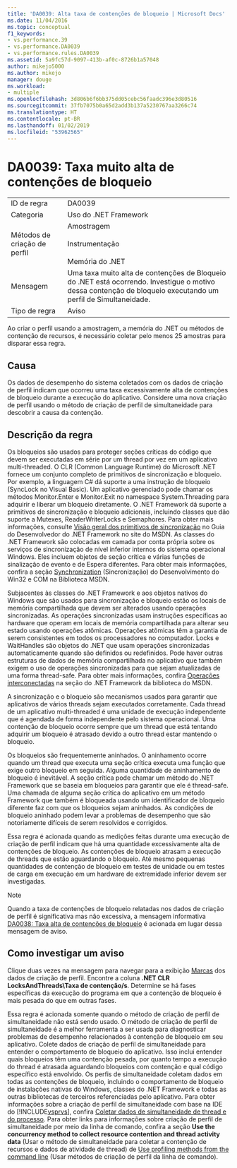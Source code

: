 ```yaml
---
title: 'DA0039: Alta taxa de contenções de bloqueio | Microsoft Docs'
ms.date: 11/04/2016
ms.topic: conceptual
f1_keywords:
- vs.performance.39
- vs.performance.DA0039
- vs.performance.rules.DA0039
ms.assetid: 5a9fc57d-9097-413b-af0c-8726b1a57048
author: mikejo5000
ms.author: mikejo
manager: douge
ms.workload:
- multiple
ms.openlocfilehash: 3d806b6f6bb375dd05cebc56faadc396e3d80516
ms.sourcegitcommit: 37fb7075b0a65d2add3b137a5230767aa3266c74
ms.translationtype: HT
ms.contentlocale: pt-BR
ms.lasthandoff: 01/02/2019
ms.locfileid: "53962565"
---
```

# <a name="da0039-very-high-rate-of-lock-contentions"></a>DA0039: Taxa muito alta de contenções de bloqueio

|||  
|-|-|  
|ID de regra|DA0039|  
|Categoria|Uso do .NET Framework|  
|Métodos de criação de perfil|Amostragem<br /><br /> Instrumentação<br /><br /> Memória do .NET|  
|Mensagem|Uma taxa muito alta de contenções de Bloqueio do .NET está ocorrendo. Investigue o motivo dessa contenção de bloqueio executando um perfil de Simultaneidade.|  
|Tipo de regra|Aviso|  

 Ao criar o perfil usando a amostragem, a memória do .NET ou métodos de contenção de recursos, é necessário coletar pelo menos 25 amostras para disparar essa regra.  

## <a name="cause"></a>Causa  
 Os dados de desempenho do sistema coletados com os dados de criação de perfil indicam que ocorreu uma taxa excessivamente alta de contenções de bloqueio durante a execução do aplicativo. Considere uma nova criação de perfil usando o método de criação de perfil de simultaneidade para descobrir a causa da contenção.  

## <a name="rule-description"></a>Descrição da regra  
 Os bloqueios são usados para proteger seções críticas do código que devem ser executadas em série por um thread por vez em um aplicativo multi-threaded. O CLR (Common Language Runtime) do Microsoft .NET fornece um conjunto completo de primitivos de sincronização e bloqueio. Por exemplo, a linguagem C# dá suporte a uma instrução de bloqueio (SyncLock no Visual Basic). Um aplicativo gerenciado pode chamar os métodos Monitor.Enter e Monitor.Exit no namespace System.Threading para adquirir e liberar um bloqueio diretamente. O .NET Framework dá suporte a primitivos de sincronização e bloqueio adicionais, incluindo classes que dão suporte a Mutexes, ReaderWriterLocks e Semaphores. Para obter mais informações, consulte [Visão geral dos primitivos de sincronização](http://go.microsoft.com/fwlink/?LinkId=177867) no Guia do Desenvolvedor do .NET Framework no site do MSDN. As classes do .NET Framework são colocadas em camada por conta própria sobre os serviços de sincronização de nível inferior internos do sistema operacional Windows. Eles incluem objetos de seção crítica e várias funções de sinalização de evento e de Espera diferentes. Para obter mais informações, confira a seção [Synchronization](http://go.microsoft.com/fwlink/?LinkId=177869) (Sincronização) do Desenvolvimento do Win32 e COM na Biblioteca MSDN.  

 Subjacentes às classes do .NET Framework e aos objetos nativos do Windows que são usados para sincronização e bloqueio estão os locais de memória compartilhada que devem ser alterados usando operações sincronizadas. As operações sincronizadas usam instruções específicas ao hardware que operam em locais de memória compartilhada para alterar seu estado usando operações atômicas. Operações atômicas têm a garantia de serem consistentes em todos os processadores no computador. Locks e WaitHandles são objetos do .NET que usam operações sincronizadas automaticamente quando são definidos ou redefinidos. Pode haver outras estruturas de dados de memória compartilhada no aplicativo que também exigem o uso de operações sincronizadas para que sejam atualizadas de uma forma thread-safe. Para obter mais informações, confira [Operações interconectadas](http://go.microsoft.com/fwlink/?LinkId=177870) na seção do .NET Framework da biblioteca do MSDN.  

 A sincronização e o bloqueio são mecanismos usados para garantir que aplicativos de vários threads sejam executados corretamente. Cada thread de um aplicativo multi-threaded é uma unidade de execução independente que é agendada de forma independente pelo sistema operacional. Uma contenção de bloqueio ocorre sempre que um thread que está tentando adquirir um bloqueio é atrasado devido a outro thread estar mantendo o bloqueio.  

 Os bloqueios são frequentemente aninhados. O aninhamento ocorre quando um thread que executa uma seção crítica executa uma função que exige outro bloqueio em seguida. Alguma quantidade de aninhamento de bloqueio é inevitável. A seção crítica pode chamar um método do .NET Framework que se baseia em bloqueios para garantir que ele é thread-safe. Uma chamada de alguma seção crítica do aplicativo em um método Framework que também é bloqueada usando um identificador de bloqueio diferente faz com que os bloqueios sejam aninhados. As condições de bloqueio aninhado podem levar a problemas de desempenho que são notoriamente difíceis de serem resolvidos e corrigidos.  

 Essa regra é acionada quando as medições feitas durante uma execução de criação de perfil indicam que há uma quantidade excessivamente alta de contenções de bloqueio. As contenções de bloqueio atrasam a execução de threads que estão aguardando o bloqueio. Até mesmo pequenas quantidades de contenção de bloqueio em testes de unidade ou em testes de carga em execução em um hardware de extremidade inferior devem ser investigadas.  

> [!NOTE]
>  Quando a taxa de contenções de bloqueio relatadas nos dados de criação de perfil é significativa mas não excessiva, a mensagem informativa [DA0038: Taxa alta de contenções de bloqueio](../profiling/da0038-high-rate-of-lock-contentions.md) é acionada em lugar dessa mensagem de aviso.  

## <a name="how-to-investigate-a-warning"></a>Como investigar um aviso  
 Clique duas vezes na mensagem para navegar para a exibição [Marcas](../profiling/marks-view.md) dos dados de criação de perfil.  Encontre a coluna **.NET CLR LocksAndThreads\Taxa de contenção/s**. Determine se há fases específicas da execução do programa em que a contenção de bloqueio é mais pesada do que em outras fases.  

 Essa regra é acionada somente quando o método de criação de perfil de simultaneidade não está sendo usado. O método de criação de perfil de simultaneidade é a melhor ferramenta a ser usada para diagnosticar problemas de desempenho relacionados à contenção de bloqueio em seu aplicativo. Colete dados de criação de perfil de simultaneidade para entender o comportamento de bloqueio do aplicativo. Isso inclui entender quais bloqueios têm uma contenção pesada, por quanto tempo a execução do thread é atrasada aguardando bloqueios com contenção e qual código específico está envolvido. Os perfis de simultaneidade coletam dados em todas as contenções de bloqueio, incluindo o comportamento de bloqueio de instalações nativas do Windows, classes do .NET Framework e todas as outras bibliotecas de terceiros referenciadas pelo aplicativo. Para obter informações sobre a criação de perfil de simultaneidade com base na IDE do [!INCLUDE[vsprvs](../code-quality/includes/vsprvs_md.md)], confira [Coletar dados de simultaneidade de thread e do processo](../profiling/collecting-thread-and-process-concurrency-data.md). Para obter links para informações sobre criação de perfil de simultaneidade por meio da linha de comando, confira a seção **Use the concurrency method to collect resource contention and thread activity data** (Usar o método de simultaneidade para coletar a contenção de recursos e dados de atividade de thread) de [Use profiling methods from the command line](../profiling/using-profiling-methods-to-collect-performance-data-from-the-command-line.md) (Usar métodos de criação de perfil da linha de comando).